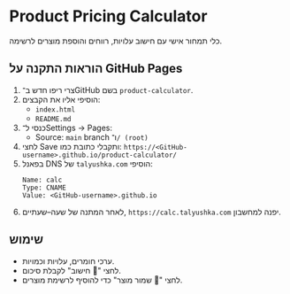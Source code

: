 # Product Pricing Calculator

כלי תמחור אישי עם חישוב עלויות, רווחים והוספת מוצרים לרשימה.

## הוראות התקנה על GitHub Pages

1. צרי ריפו חדש ב־GitHub בשם `product-calculator`.
2. הוסיפי אליו את הקבצים:
   - `index.html`
   - `README.md`
3. כנסי ל־Settings → Pages:
   - Source: `main` branch ו־`/ (root)`
4. לחצי Save ותקבלי כתובת כמו:
   `https://<GitHub-username>.github.io/product-calculator/`
5. בפאנל DNS של `talyushka.com` הוסיפי:
   ```
   Name: calc
   Type: CNAME
   Value: <GitHub-username>.github.io
   ```
6. לאחר המתנה של שעה–שעתיים, `https://calc.talyushka.com` יפנה למחשבון.

## שימוש

- ערכי חומרים, עלויות וכמויות.
- לחצי "🧮 חישוב" לקבלת סיכום.
- לחצי "💾 שמור מוצר" כדי להוסיף לרשימת מוצרים.
